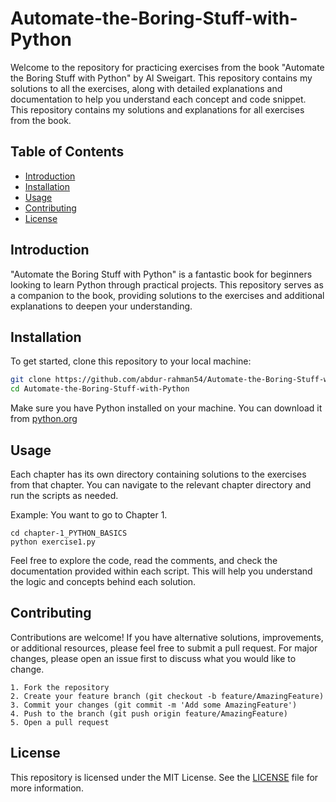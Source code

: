 # Automate-the-Boring-Stuff-with-Python

Welcome to the repository for practicing exercises from the book "Automate the Boring Stuff with Python" by Al Sweigart. This repository contains my solutions to all the exercises, along with detailed explanations and documentation to help you understand each concept and code snippet.
This repository contains my solutions and explanations for all exercises from the book.


## Table of Contents

- [Introduction](#introduction)
- [Installation](#installation)
- [Usage](#usage)
- [Contributing](#contributing)
- [License](#license)

## Introduction

"Automate the Boring Stuff with Python" is a fantastic book for beginners looking to learn Python through practical projects. This repository serves as a companion to the book, providing solutions to the exercises and additional explanations to deepen your understanding.

## Installation

To get started, clone this repository to your local machine:

```bash
git clone https://github.com/abdur-rahman54/Automate-the-Boring-Stuff-with-Python.git
cd Automate-the-Boring-Stuff-with-Python
```

Make sure you have Python installed on your machine. You can download it from [python.org](https://www.python.org)

## Usage
Each chapter has its own directory containing solutions to the exercises from that chapter. You can navigate to the relevant chapter directory and run the scripts as needed.

Example: You want to go to Chapter 1.
```
cd chapter-1_PYTHON_BASICS
python exercise1.py
```

Feel free to explore the code, read the comments, and check the documentation provided within each script. This will help you understand the logic and concepts behind each solution.

## Contributing

Contributions are welcome! If you have alternative solutions, improvements, or additional resources, please feel free to submit a pull request. For major changes, please open an issue first to discuss what you would like to change.

	1. Fork the repository
	2. Create your feature branch (git checkout -b feature/AmazingFeature)
	3. Commit your changes (git commit -m 'Add some AmazingFeature')
	4. Push to the branch (git push origin feature/AmazingFeature)
	5. Open a pull request


## License

This repository is licensed under the MIT License. See the [LICENSE](LICENSE) file for more information.